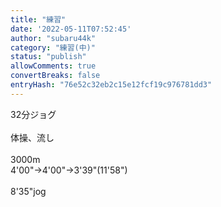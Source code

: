 ```yaml
---
title: "練習"
date: '2022-05-11T07:52:45'
author: "subaru44k"
category: "練習(中)"
status: "publish"
allowComments: true
convertBreaks: false
entryHash: "76e52c32eb2c15e12fcf19c976781dd3"
---
```

32分ジョグ<br>
<br>
体操、流し<br>
<br>
3000m<br>
4'00"→4'00"→3'39"(11'58")<br>
<br>
8'35"jog

